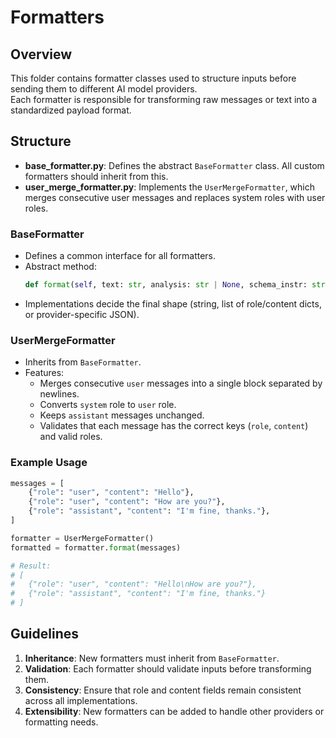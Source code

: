 # Formatters

## Overview
This folder contains formatter classes used to structure inputs before sending them to different AI model providers.  
Each formatter is responsible for transforming raw messages or text into a standardized payload format.

## Structure
- **base_formatter.py**: Defines the abstract `BaseFormatter` class. All custom formatters should inherit from this.
- **user_merge_formatter.py**: Implements the `UserMergeFormatter`, which merges consecutive user messages and replaces system roles with user roles.

### BaseFormatter
- Defines a common interface for all formatters.
- Abstract method:
  ```python
  def format(self, text: str, analysis: str | None, schema_instr: str, prompt_template: str | None) -> Any
  ```
- Implementations decide the final shape (string, list of role/content dicts, or provider-specific JSON).

### UserMergeFormatter
- Inherits from `BaseFormatter`.
- Features:
  - Merges consecutive `user` messages into a single block separated by newlines.
  - Converts `system` role to `user` role.
  - Keeps `assistant` messages unchanged.
  - Validates that each message has the correct keys (`role`, `content`) and valid roles.

### Example Usage
```python
messages = [
    {"role": "user", "content": "Hello"},
    {"role": "user", "content": "How are you?"},
    {"role": "assistant", "content": "I'm fine, thanks."},
]

formatter = UserMergeFormatter()
formatted = formatter.format(messages)

# Result:
# [
#   {"role": "user", "content": "Hello\nHow are you?"},
#   {"role": "assistant", "content": "I'm fine, thanks."}
# ]
```

## Guidelines
1. **Inheritance**: New formatters must inherit from `BaseFormatter`.
2. **Validation**: Each formatter should validate inputs before transforming them.
3. **Consistency**: Ensure that role and content fields remain consistent across all implementations.
4. **Extensibility**: New formatters can be added to handle other providers or formatting needs.
